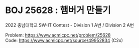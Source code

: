 # BOJ 25628 : 햄버거 만들기
2022 충남대학교 SW-IT Contest - Division 1 A번 / Division 2 A번  
  
Problem: https://www.acmicpc.net/problem/25628  
Code: https://www.acmicpc.net/source/49952834 (C2x)
